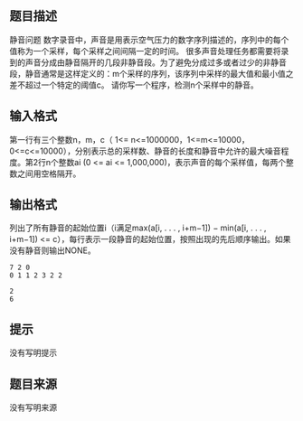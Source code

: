 


## 题目描述
静音问题
数字录音中，声音是用表示空气压力的数字序列描述的，序列中的每个值称为一个采样，每个采样之间间隔一定的时间。
很多声音处理任务都需要将录到的声音分成由静音隔开的几段非静音段。为了避免分成过多或者过少的非静音段，静音通常是这样定义的：m个采样的序列，该序列中采样的最大值和最小值之差不超过一个特定的阈值c。
请你写一个程序，检测n个采样中的静音。
## 输入格式
第一行有三个整数n，m，c（ 1<= n<=1000000，1<=m<=10000， 0<=c<=10000），分别表示总的采样数、静音的长度和静音中允许的最大噪音程度。第2行n个整数ai (0 <= ai  <= 1,000,000)，表示声音的每个采样值，每两个整数之间用空格隔开。
## 输出格式
列出了所有静音的起始位置i（i满足max(a[i, . . . , i+m−1]) − min(a[i, . . . , i+m−1]) <= c），每行表示一段静音的起始位置，按照出现的先后顺序输出。如果没有静音则输出NONE。

```input1
7 2 0
0 1 1 2 3 2 2

```
```output1
2
6
```

## 提示
没有写明提示
## 题目来源
没有写明来源



